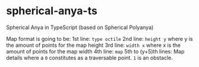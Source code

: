 # spherical-anya-ts
Spherical Anya in TypeScript (based on Spherical Polyanya)

Map format is going to be:
1st line: `type octile`
2nd line: `height y` where y is the amount of points for the map height
3rd line: `width x` where x is the amount of points for the map width
4th line: `map`
5th to (y+5)th lines: Map details where a `0` constitutes as a traversable point. `1` is an obstacle.